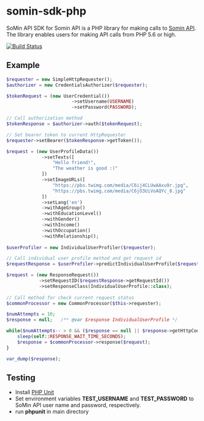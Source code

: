 # somin-sdk-php

SoMin API SDK for Somin API is a PHP library for making calls to [Somin API](http://dev.somin.ai). The library enables users for making API calls from PHP 5.6 or high.

[![Build Status](https://travis-ci.org/bbridge-team/somin-sdk-php.svg?branch=master)](https://travis-ci.org/bbridge-team/somin-sdk-php)

## Example

```php
$requester = new SimpleHttpRequester();
$authorizer = new CredentialsAuthorizer($requester);

$tokenRequest = (new UserCredential())
                        ->setUsername(USERNAME)
                        ->setPassword(PASSWORD);

// Call authorization method
$tokenResponse = $authorizer->auth($tokenRequest);

// Set bearer token to current HttpRequester
$requester->setBearer($tokenResponse->getToken());

$request = (new UserProfileData())
             ->setTexts([
                 "Hello friend!",
                 "The weather is good :)"
             ])
             ->setImageURLs([
                 "https://pbs.twimg.com/media/C6ij4CLUwAAxu9r.jpg",
                 "https://pbs.twimg.com/media/C6jO3UiVoAQYc_8.jpg"
             ])
             ->setLang('en')
             ->withAgeGroup()
             ->withEducationLevel()
             ->withGender()
             ->withIncome()
             ->withOccupation()
             ->withRelationship();
             
$userProfiler = new IndividualUserProfiler($requester);

// Call individual user profile method and get request id
$requestResponse = $userProfiler->predictIndividualUserProfile($request);

$request = (new ResponseRequest())
            ->setRequestID($requestResponse->getRequestId())
            ->setResponseClass(IndividualUserProfile::class);
            
// Call method for check current request status
$commonProcessor = new CommonProcessor($this->requester);

$numAttempts = 10;
$response = null;   /** @var $response IndividualUserProfile */

while($numAttempts-- > 0 && ($response == null || $response->getHttpCode() !== 200)) {
    sleep(self::RESPONSE_WAIT_TIME_SECONDS);
    $response = $commonProcessor->response($request);
}

var_dump($response);
```

## Testing
- Install [PHP Unit](https://phpunit.de/)
- Set environment variables **TEST_USERNAME** and **TEST_PASSWORD** to SoMin API user name and password, respectively.
- run **phpunit** in main directory
